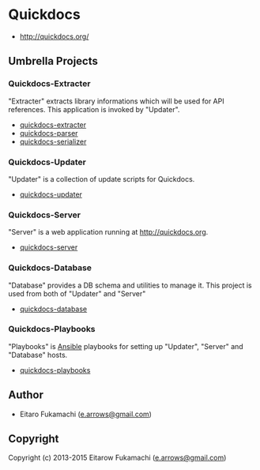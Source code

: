 # Quickdocs

- http://quickdocs.org/

## Umbrella Projects

### Quickdocs-Extracter

"Extracter" extracts library informations which will be used for API references. This application is invoked by "Updater".

- [quickdocs-extracter](https://github.com/quickdocs/quickdocs-extracter)
- [quickdocs-parser](https://github.com/quickdocs/quickdocs-parser)
- [quickdocs-serializer](https://github.com/quickdocs/quickdocs-serializer)

### Quickdocs-Updater

"Updater" is a collection of update scripts for Quickdocs.

- [quickdocs-updater](https://github.com/quickdocs/quickdocs-updater)

### Quickdocs-Server

"Server" is a web application running at http://quickdocs.org.

- [quickdocs-server](https://github.com/quickdocs/quickdocs-server)

### Quickdocs-Database

"Database" provides a DB schema and utilities to manage it. This project is used from both of "Updater" and "Server"

- [quickdocs-database](https://github.com/quickdocs/quickdocs-database)

### Quickdocs-Playbooks

"Playbooks" is [Ansible](http://www.ansible.com/) playbooks for setting up "Updater", "Server" and "Database" hosts.

- [quickdocs-playbooks](https://github.com/quickdocs/quickdocs-playbooks)

## Author

* Eitaro Fukamachi (e.arrows@gmail.com)

## Copyright

Copyright (c) 2013-2015 Eitarow Fukamachi (e.arrows@gmail.com)
